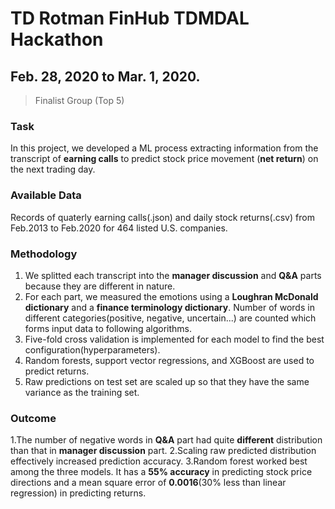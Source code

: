 # TD Rotman FinHub TDMDAL Hackathon

## Feb. 28, 2020 to Mar. 1, 2020.
> Finalist Group (Top 5)

### Task
In this project, we developed a ML process extracting information from the transcript of **earning calls** to predict stock price movement (**net return**) on the next trading day.

### Available Data
Records of quaterly earning calls(.json) and daily stock returns(.csv) from Feb.2013 to Feb.2020 for 464 listed U.S. companies.

### Methodology
1. We splitted each transcript into the **manager discussion** and **Q&A** parts because they are different in nature.
2. For each part, we measured the emotions using a **Loughran McDonald dictionary** and a **finance terminology dictionary**. Number of words in different categories(positive, negative, uncertain...) are counted which forms input data to following algorithms.
3. Five-fold cross validation is implemented for each model to find the best configuration(hyperparameters).
4. Random forests, support vector regressions, and XGBoost are used to predict returns.
5. Raw predictions on test set are scaled up so that they have the same variance as the training set.

### Outcome
1.The number of negative words in **Q&A** part had quite **different** distribution than that in **manager discussion** part.
2.Scaling raw predicted distribution effectively increased prediction accuracy.
3.Random forest worked best among the three models. It has a **55% accuracy** in predicting stock price directions and a mean square error of **0.0016**(30% less than linear regression) in predicting returns.
